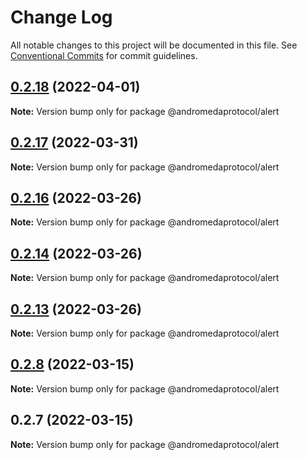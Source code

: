 # Change Log

All notable changes to this project will be documented in this file.
See [Conventional Commits](https://conventionalcommits.org) for commit guidelines.

## [0.2.18](https://github.com/andromedaprotocol/design-system/compare/@andromedaprotocol/alert@0.2.17...@andromedaprotocol/alert@0.2.18) (2022-04-01)

**Note:** Version bump only for package @andromedaprotocol/alert





## [0.2.17](https://github.com/andromedaprotocol/design-system/compare/@andromedaprotocol/alert@0.2.16...@andromedaprotocol/alert@0.2.17) (2022-03-31)

**Note:** Version bump only for package @andromedaprotocol/alert





## [0.2.16](https://github.com/andromedaprotocol/design-system/compare/@andromedaprotocol/alert@0.2.14...@andromedaprotocol/alert@0.2.16) (2022-03-26)

**Note:** Version bump only for package @andromedaprotocol/alert





## [0.2.14](https://github.com/andromedaprotocol/design-system/compare/@andromedaprotocol/alert@0.2.8...@andromedaprotocol/alert@0.2.14) (2022-03-26)

**Note:** Version bump only for package @andromedaprotocol/alert





## [0.2.13](https://github.com/andromedaprotocol/design-system/compare/@andromedaprotocol/alert@0.2.8...@andromedaprotocol/alert@0.2.13) (2022-03-26)

**Note:** Version bump only for package @andromedaprotocol/alert





## [0.2.8](https://github.com/andromedaprotocol/design-system/compare/@andromedaprotocol/alert@0.2.7...@andromedaprotocol/alert@0.2.8) (2022-03-15)

**Note:** Version bump only for package @andromedaprotocol/alert





## 0.2.7 (2022-03-15)

**Note:** Version bump only for package @andromedaprotocol/alert
